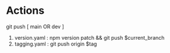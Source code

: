 # Actions

git push [ main OR dev ]

1. version.yaml : npm version patch && git push $current_branch
2. tagging.yaml : git push origin $tag
